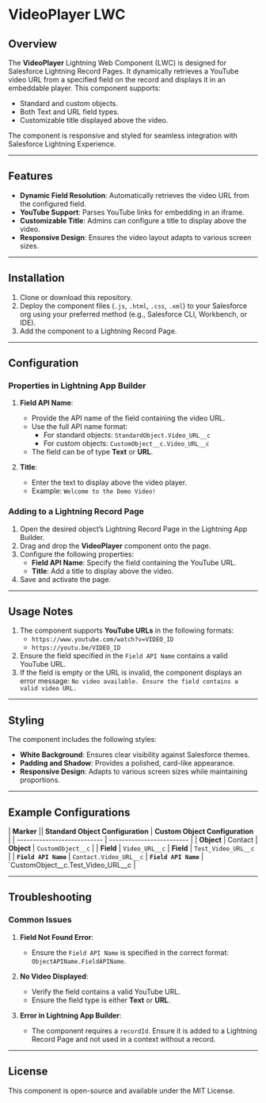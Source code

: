 # VideoPlayer LWC

## Overview
The **VideoPlayer** Lightning Web Component (LWC) is designed for Salesforce Lightning Record Pages. It dynamically retrieves a YouTube video URL from a specified field on the record and displays it in an embeddable player. This component supports:

- Standard and custom objects.
- Both Text and URL field types.
- Customizable title displayed above the video.

The component is responsive and styled for seamless integration with Salesforce Lightning Experience.

---

## Features

- **Dynamic Field Resolution**: Automatically retrieves the video URL from the configured field.
- **YouTube Support**: Parses YouTube links for embedding in an iframe.
- **Customizable Title**: Admins can configure a title to display above the video.
- **Responsive Design**: Ensures the video layout adapts to various screen sizes.

---

## Installation

1. Clone or download this repository.
2. Deploy the component files (`.js`, `.html`, `.css`, `.xml`) to your Salesforce org using your preferred method (e.g., Salesforce CLI, Workbench, or IDE).
3. Add the component to a Lightning Record Page.

---

## Configuration

### Properties in Lightning App Builder

1. **Field API Name**:
   - Provide the API name of the field containing the video URL.
   - Use the full API name format:
     - For standard objects: `StandardObject.Video_URL__c`
     - For custom objects: `CustomObject__c.Video_URL__c`
   - The field can be of type **Text** or **URL**.

2. **Title**:
   - Enter the text to display above the video player.
   - Example: `Welcome to the Demo Video!`

### Adding to a Lightning Record Page

1. Open the desired object’s Lightning Record Page in the Lightning App Builder.
2. Drag and drop the **VideoPlayer** component onto the page.
3. Configure the following properties:
   - **Field API Name**: Specify the field containing the YouTube URL.
   - **Title**: Add a title to display above the video.
4. Save and activate the page.

---

## Usage Notes

1. The component supports **YouTube URLs** in the following formats:
   - `https://www.youtube.com/watch?v=VIDEO_ID`
   - `https://youtu.be/VIDEO_ID`
2. Ensure the field specified in the `Field API Name` contains a valid YouTube URL.
3. If the field is empty or the URL is invalid, the component displays an error message: `No video available. Ensure the field contains a valid video URL.`

---

## Styling

The component includes the following styles:

- **White Background**: Ensures clear visibility against Salesforce themes.
- **Padding and Shadow**: Provides a polished, card-like appearance.
- **Responsive Design**: Adapts to various screen sizes while maintaining proportions.

---

## Example Configurations 
| **Marker** || **Standard Object Configuration** | **Custom Object Configuration** |
| --------------------------- | ------------------------- |
| **Object** | Contact | **Object** | `CustomObject__c` |
| **Field** | `Video_URL__c` | **Field** | `Test_Video_URL__c` |
| **`Field API Name`** | `Contact.Video_URL__c` | **`Field API Name`** | `CustomObject__c.Test_Video_URL__c |

---

## Troubleshooting

### Common Issues

1. **Field Not Found Error**:
   - Ensure the `Field API Name` is specified in the correct format: `ObjectAPIName.FieldAPIName`.

2. **No Video Displayed**:
   - Verify the field contains a valid YouTube URL.
   - Ensure the field type is either **Text** or **URL**.

3. **Error in Lightning App Builder**:
   - The component requires a `recordId`. Ensure it is added to a Lightning Record Page and not used in a context without a record.

---

## License
This component is open-source and available under the MIT License.
